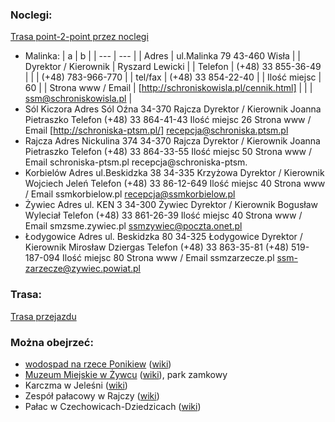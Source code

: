 ### Noclegi:
[Trasa point-2-point przez noclegi](https://maps.openrouteservice.org/directions?n1=49.70712&n2=19.229246&n3=13&a=49.793619,18.789495,49.637751,18.946235,49.520908,19.027039,49.502513,19.097156,49.58232,19.34373,49.728449,19.125429,49.686166,19.210731,49.914745,19.005904&b=1a&c=0&g1=-1&g2=0&h2=3&k1=en-US&k2=km)
- Malinka: 
| a | b |
| --- | --- |
| Adres | ul.Malinka 79 43-460 Wisła |
| Dyrektor / Kierownik | Ryszard Lewicki |
| Telefon | (+48) 33 855-36-49 |
| | (+48) 783-966-770 |
| tel/fax | (+48) 33 854-22-40 |
| Ilość miejsc | 60 |
| Strona www / Email | [http://schroniskowisla.pl/cennik.html] |
| | ssm@schroniskowisla.pl |
- Sól Kiczora
    Adres 	Sól Oźna 34-370 Rajcza
    Dyrektor / Kierownik 	Joanna Pietraszko
    Telefon 	(+48) 33 864-41-43
    Ilość miejsc 	26
    Strona www / Email 	[http://schroniska-ptsm.pl/]
    recepcja@schroniska.ptsm.pl
- Rajcza
    Adres 	Nickulina 374 34-370 Rajcza
    Dyrektor / Kierownik 	Joanna Pietraszko
    Telefon 	(+48) 33 864-33-55
    Ilość miejsc 	50
    Strona www / Email 	schroniska-ptsm.pl
    recepcja@schroniska-ptsm.
- Korbielów
    Adres 	ul.Beskidzka 38 34-335 Krzyżowa
    Dyrektor / Kierownik 	Wojciech Jeleń
    Telefon 	(+48) 33 86-12-649
    Ilość miejsc 	40
    Strona www / Email 	ssmkorbielow.pl
    recepcja@ssmkorbielow.pl
- Żywiec
    Adres 	ul. KEN 3 34-300 Żywiec
    Dyrektor / Kierownik 	Bogusław Wyleciał
    Telefon 	(+48) 33 861-26-39
    Ilość miejsc 	40
    Strona www / Email 	smzsme.zywiec.pl
    ssmzywiec@poczta.onet.pl
- Łodygowice
    Adres 	ul. Beskidzka 80 34-325 Łodygowice
    Dyrektor / Kierownik 	Mirosław Dziergas
    Telefon 	(+48) 33 863-35-81
    (+48) 519-187-094
    Ilość miejsc 	80
    Strona www / Email 	ssmzarzecze.pl
    ssm-zarzecze@zywiec.powiat.pl

### Trasa:
[Trasa przejazdu](https://maps.openrouteservice.org/directions?n1=49.54256&n2=18.987452&n3=14&a=49.793619,18.789495,49.637751,18.946235,49.624271,18.91142,49.607866,18.923718,49.598147,18.924856,49.520908,19.027039,49.502513,19.097156,49.613199,19.267277,49.58232,19.34373,49.659663,19.309486,49.686166,19.210731,49.728449,19.125429,49.774857,19.201726,49.914745,19.005904&b=1a&c=0&g1=-1&g2=0&h2=3&k1=en-US&k2=km)

### Można obejrzeć:
- [wodospad na rzece Ponikiew](https://www.openstreetmap.org/node/3867926295) ([wiki](https://pl.wikipedia.org/wiki/Ponikwa_(dop%C5%82yw_So%C5%82y)))
- [Muzeum Miejskie w Żywcu](http://www.muzeum-zywiec.pl/) ([wiki](https://pl.wikipedia.org/wiki/Muzeum_Miejskie_w_%C5%BBywcu)), park zamkowy
- Karczma w Jeleśni ([wiki](https://pl.wikipedia.org/wiki/Karczma_w_Jele%C5%9Bni))
- Zespół pałacowy w Rajczy ([wiki](https://pl.wikipedia.org/wiki/Pa%C5%82ac_w_Rajczy))
- Pałac w Czechowicach-Dziedzicach ([wiki](https://pl.wikipedia.org/wiki/Pa%C5%82ac_Kotuli%C5%84skich))
